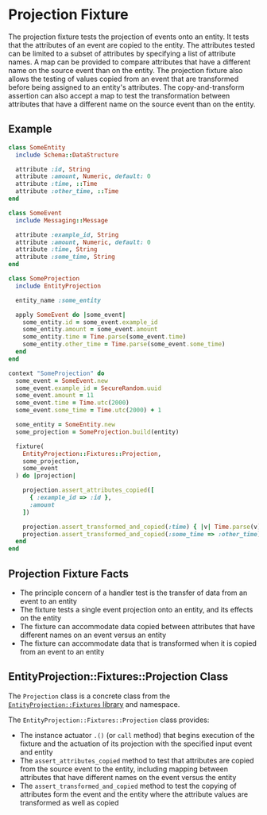 # Projection Fixture

The projection fixture tests the projection of events onto an entity. It tests that the attributes of an event are copied to the entity. The attributes tested can be limited to a subset of attributes by specifying a list of attribute names. A map can be provided to compare attributes that have a different name on the source event than on the entity. The projection fixture also allows the testing of values copied from an event that are transformed before being assigned to an entity's attributes. The copy-and-transform assertion can also accept a map to test the transformation between attributes that have a different name on the source event than on the entity.

## Example

``` ruby
class SomeEntity
  include Schema::DataStructure

  attribute :id, String
  attribute :amount, Numeric, default: 0
  attribute :time, ::Time
  attribute :other_time, ::Time
end

class SomeEvent
  include Messaging::Message

  attribute :example_id, String
  attribute :amount, Numeric, default: 0
  attribute :time, String
  attribute :some_time, String
end

class SomeProjection
  include EntityProjection

  entity_name :some_entity

  apply SomeEvent do |some_event|
    some_entity.id = some_event.example_id
    some_entity.amount = some_event.amount
    some_entity.time = Time.parse(some_event.time)
    some_entity.other_time = Time.parse(some_event.some_time)
  end
end

context "SomeProjection" do
  some_event = SomeEvent.new
  some_event.example_id = SecureRandom.uuid
  some_event.amount = 11
  some_event.time = Time.utc(2000)
  some_event.some_time = Time.utc(2000) + 1

  some_entity = SomeEntity.new
  some_projection = SomeProjection.build(entity)

  fixture(
    EntityProjection::Fixtures::Projection,
    some_projection,
    some_event
  ) do |projection|

    projection.assert_attributes_copied([
      { :example_id => :id },
      :amount
    ])

    projection.assert_transformed_and_copied(:time) { |v| Time.parse(v) }
    projection.assert_transformed_and_copied(:some_time => :other_time) { |v| Time.parse(v) }
  end
end
```

## Projection Fixture Facts

- The principle concern of a handler test is the transfer of data from an event to an entity
- The fixture tests a single event projection onto an entity, and its effects on the entity
- The fixture can accommodate data copied between attributes that have different names on an event versus an entity
- The fixture can accommodate data that is transformed when it is copied from an event to an entity

## EntityProjection::Fixtures::Projection Class

The `Projection` class is a concrete class from the [`EntityProjection::Fixtures` library](../libraries.md#projection-fixtures) and namespace.

The `EntityProjection::Fixtures::Projection` class provides:

- The instance actuator `.()` (or `call` method) that begins execution of the fixture and the actuation of its projection with the specified input event and entity
- The `assert_attributes_copied` method to test that attributes are copied from the source event to the entity, including mapping between attributes that have different names on the event versus the entity
- The `assert_transformed_and_copied` method to test the copying of attributes form the event and the entity where the attribute values are transformed as well as copied

